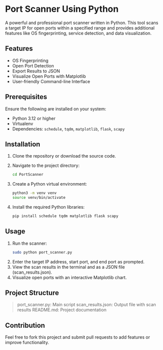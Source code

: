 # Port Scanner Using Python

A powerful and professional port scanner written in Python. This tool scans a target IP for open ports within a specified range and provides additional features like OS fingerprinting, service detection, and data visualization.

## Features
- OS Fingerprinting
- Open Port Detection
- Export Results to JSON
- Visualize Open Ports with Matplotlib
- User-friendly Command-line Interface

## Prerequisites
Ensure the following are installed on your system:
- Python 3.12 or higher
- Virtualenv
- Dependencies: `schedule`, `tqdm`, `matplotlib`, `flask`, `scapy`

## Installation
1. Clone the repository or download the source code.
2. Navigate to the project directory:
   ```bash
   cd PortScanner

3. Create a Python virtual environment:

   ```bash
   python3 -m venv venv
   source venv/bin/activate

4. Install the required Python libraries:
   ```bash
   pip install schedule tqdm matplotlib flask scapy

## Usage

1. Run the scanner:
   ```bash
   sudo python port_scanner.py
2. Enter the target IP address, start port, and end port as prompted.
3. View the scan results in the terminal and as a JSON file (scan_results.json).
4. Visualize open ports with an interactive Matplotlib chart.

## Project Structure

>port_scanner.py: Main script
>scan_results.json: Output file with scan results
>README.md: Project documentation

## Contribution

Feel free to fork this project and submit pull requests to add features or improve functionality.